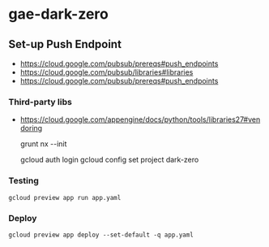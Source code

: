 # gae-dark-zero


## Set-up Push Endpoint

- <https://cloud.google.com/pubsub/prereqs#push_endpoints>
- <https://cloud.google.com/pubsub/libraries#libraries>
- <https://cloud.google.com/pubsub/prereqs#push_endpoints>


### Third-party libs

- <https://cloud.google.com/appengine/docs/python/tools/libraries27#vendoring>

    grunt nx --init
    
    gcloud auth login
    gcloud config set project dark-zero    


### Testing

    gcloud preview app run app.yaml


### Deploy

    gcloud preview app deploy --set-default -q app.yaml

